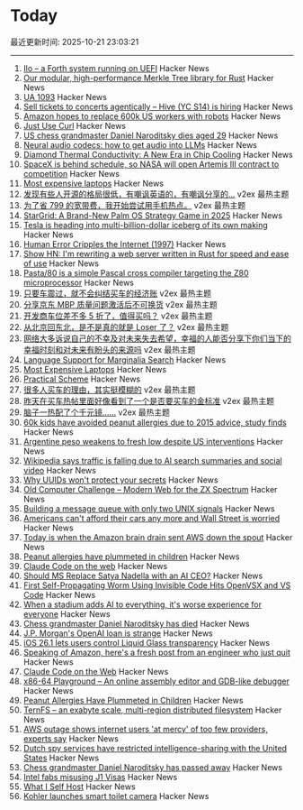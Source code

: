 # Today

最近更新时间: 2025-10-21 23:03:21

--- 
1. [Ilo – a Forth system running on UEFI](https://asciinema.org/a/Lbxa2w9R5IbaJqW3INqVrbX8E) Hacker News
2. [Our modular, high-performance Merkle Tree library for Rust](https://github.com/bilinearlabs/rs-merkle-tree) Hacker News
3. [UA 1093](https://windbornesystems.com/blog/ua-1093) Hacker News
4. [Sell tickets to concerts agentically – Hive (YC S14) is hiring](https://news.ycombinator.com/item?id=45656230) Hacker News
5. [Amazon hopes to replace 600k US workers with robots](https://www.theverge.com/news/803257/amazon-robotics-automation-replace-600000-human-jobs) Hacker News
6. [Just Use Curl](https://justuse.org/curl/) Hacker News
7. [US chess grandmaster Daniel Naroditsky dies aged 29](https://www.bbc.com/news/articles/c15pz8vpjp9o) Hacker News
8. [Neural audio codecs: how to get audio into LLMs](https://kyutai.org/next/codec-explainer) Hacker News
9. [Diamond Thermal Conductivity: A New Era in Chip Cooling](https://spectrum.ieee.org/diamond-thermal-conductivity) Hacker News
10. [SpaceX is behind schedule, so NASA will open Artemis III contract to competition](https://www.theregister.com/2025/10/21/spacex_is_behind_schedule_so/) Hacker News
11. [Most expensive laptops](https://comparelaptopprices.com/lists/most-expensive-laptops/) Hacker News
12. [发现有些人开源的格局很低，有嘲讽英语的，有嘲讽分享的…](https://www.v2ex.com/t/1167275) v2ex 最热主题
13. [为了省 799 的宽带费，我开始尝试用手机热点。](https://www.v2ex.com/t/1167211) v2ex 最热主题
14. [StarGrid: A Brand-New Palm OS Strategy Game in 2025](https://quarters.captaintouch.com/blog/posts/2025-10-21-stargrid-has-arrived,-a-brand-new-palm-os-strategy-game-in-2025.html) Hacker News
15. [Tesla is heading into multi-billion-dollar iceberg of its own making](https://electrek.co/2025/10/20/tesla-heading-into-multi-billion-dollar-iceberg-of-own-making/) Hacker News
16. [Human Error Cripples the Internet (1997)](https://archive.nytimes.com/www.nytimes.com/library/cyber/week/071797dns.html) Hacker News
17. [Show HN: I'm rewriting a web server written in Rust for speed and ease of use](https://ferron.sh/) Hacker News
18. [Pasta/80 is a simple Pascal cross compiler targeting the Z80 microprocessor](https://github.com/pleumann/pasta80) Hacker News
19. [只要车震过，就不会纠结买车的经济账](https://www.v2ex.com/t/1167291) v2ex 最热主题
20. [分享京东 MBP 质量问题激活后不可换货](https://www.v2ex.com/t/1167264) v2ex 最热主题
21. [开发商车位差不多 5 折了，值得买吗？](https://www.v2ex.com/t/1167262) v2ex 最热主题
22. [从北京回东北，是不是真的就是 Loser 了？](https://www.v2ex.com/t/1167224) v2ex 最热主题
23. [网络大多诉说自己的不幸及对未来失去希望，幸福的人能否分享下你们当下的幸福时刻和对未来有盼头的来源吗](https://www.v2ex.com/t/1167185) v2ex 最热主题
24. [Language Support for Marginalia Search](https://www.marginalia.nu/log/a_126_multilingual/) Hacker News
25. [Most Expensive Laptops](https://comparelaptopprices.com/lists/most-expensive-laptops/) Hacker News
26. [Practical Scheme](https://practical-scheme.net/index.html#docs) Hacker News
27. [很多人买车的理由，其实挺模糊的](https://www.v2ex.com/t/1167215) v2ex 最热主题
28. [昨天在买车热帖里面好像看到了一个是否要买车的金标准](https://www.v2ex.com/t/1167190) v2ex 最热主题
29. [脑子一热配了个千元镜……](https://www.v2ex.com/t/1167188) v2ex 最热主题
30. [60k kids have avoided peanut allergies due to 2015 advice, study finds](https://www.cbsnews.com/news/peanut-allergies-60000-kids-avoided-2015-advice/) Hacker News
31. [Argentine peso weakens to fresh low despite US interventions](https://www.ft.com/content/815ef487-0d0e-430c-b140-9bc39dbd1a53) Hacker News
32. [Wikipedia says traffic is falling due to AI search summaries and social video](https://techcrunch.com/2025/10/18/wikipedia-says-traffic-is-falling-due-to-ai-search-summaries-and-social-video/) Hacker News
33. [Why UUIDs won't protect your secrets](https://alexsci.com/blog/uuids-and-idor/) Hacker News
34. [Old Computer Challenge – Modern Web for the ZX Spectrum](https://0x00.cl/blog/2025/occ-2025/) Hacker News
35. [Building a message queue with only two UNIX signals](https://leandronsp.com/articles/you-dont-need-kafka-building-a-message-queue-with-only-two-unix-signals) Hacker News
36. [Americans can't afford their cars any more and Wall Street is worried](https://www.telegraph.co.uk/business/2025/10/20/americans-cant-afford-cars-any-more-wall-street-worried/) Hacker News
37. [Today is when the Amazon brain drain sent AWS down the spout](https://www.theregister.com/2025/10/20/aws_outage_amazon_brain_drain_corey_quinn/) Hacker News
38. [Peanut allergies have plummeted in children](https://www.nytimes.com/2025/10/20/well/peanut-allergy-drop.html) Hacker News
39. [Claude Code on the web](https://www.anthropic.com/news/claude-code-on-the-web) Hacker News
40. [Should MS Replace Satya Nadella with an AI CEO?](https://old.reddit.com/r/microsoftsucks/comments/1obsew3/should_ms_replace_satya_nadella_with_an_ai_ceo/) Hacker News
41. [First Self-Propagating Worm Using Invisible Code Hits OpenVSX and VS Code](https://www.koi.ai/blog/glassworm-first-self-propagating-worm-using-invisible-code-hits-openvsx-marketplace) Hacker News
42. [When a stadium adds AI to everything, it's worse experience for everyone](https://a.wholelottanothing.org/bmo-stadium-in-la-added-ai-to-everything-and-what-they-got-was-a-worse-experience-for-everyone/) Hacker News
43. [Chess grandmaster Daniel Naroditsky has died](https://old.reddit.com/r/chess/comments/1obnbmu/grandmaster_daniel_naroditsky_has_passed_away/) Hacker News
44. [J.P. Morgan's OpenAI loan is strange](https://marketunpack.com/j-p-morgans-openai-loan-is-strange/) Hacker News
45. [iOS 26.1 lets users control Liquid Glass transparency](https://www.macrumors.com/2025/10/20/ios-26-1-liquid-glass-toggle/) Hacker News
46. [Speaking of Amazon, here's a fresh post from an engineer who just quit](https://nekrolm.github.io/blog.html) Hacker News
47. [Claude Code on the Web](https://www.anthropic.com/news/claude-code-on-the-web) Hacker News
48. [x86-64 Playground – An online assembly editor and GDB-like debugger](https://x64.halb.it/) Hacker News
49. [Peanut Allergies Have Plummeted in Children](https://www.nytimes.com/2025/10/20/well/peanut-allergy-drop.html) Hacker News
50. [TernFS – an exabyte scale, multi-region distributed filesystem](https://www.xtxmarkets.com/tech/2025-ternfs/#posix-shaped) Hacker News
51. [AWS outage shows internet users 'at mercy' of too few providers, experts say](https://www.theguardian.com/technology/2025/oct/20/amazon-web-services-aws-outage-hits-dozens-websites-apps) Hacker News
52. [Dutch spy services have restricted intelligence-sharing with the United States](https://intelnews.org/2025/10/20/01-3416/) Hacker News
53. [Chess grandmaster Daniel Naroditsky has passed away](https://old.reddit.com/r/chess/comments/1obnbmu/grandmaster_daniel_naroditsky_has_passed_away/) Hacker News
54. [Intel fabs misusing J1 Visas](https://old.reddit.com/r/Semiconductors/comments/1ob8igx/i_work_at_an_intel_fab_as_an_engineer_and_half/) Hacker News
55. [What I Self Host](https://fredrikmeyer.net/2025/10/18/what-i-self-host.html) Hacker News
56. [Kohler launches smart toilet camera](https://techcrunch.com/2025/10/19/kohler-unveils-a-camera-for-your-toilet/) Hacker News
